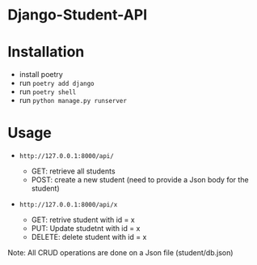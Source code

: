 # Django-Student-API

# Installation

* install poetry
* run `poetry add django`
* run `poetry shell`
* run `python manage.py runserver`

# Usage

* `http://127.0.0.1:8000/api/` 
  * GET: retrieve all students 
  * POST: create a new student (need to provide a Json body for the student)

* `http://127.0.0.1:8000/api/x` 
  * GET: retrive student with id = x
  * PUT: Update studetnt with id = x
  * DELETE: delete student with id = x

Note: All CRUD operations are done on a Json file (student/db.json)
